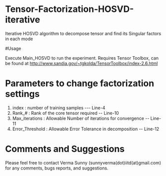 # Tensor-Factorization-HOSVD-iterative


Iterative HOSVD algorithm to decompose tensor and find its Singular factors in each mode

#Usage

Execute Main_HOSVD to run the experiment.
Requires Tensor Toolbox, can be found at http://www.sandia.gov/~tgkolda/TensorToolbox/index-2.6.html

# Parameters to change factorization settings
 1. index             :   number of training samples --- Line-4
 2. Rank_#            :   Rank of the core tensor required -- Line-10
 3. Max_iterations    :   Allowable Number of iterations for convergence -- Line-11
 4. Error_Threshold   :   Allowable Error Tolerance in decomposition -- Line-12


# Comments and Suggestions

Please feel free to contact Verma Sunny (sunnyverma(dot)iitd(at)gmail.com)
for any comments, bugs reports, and suggestions.
